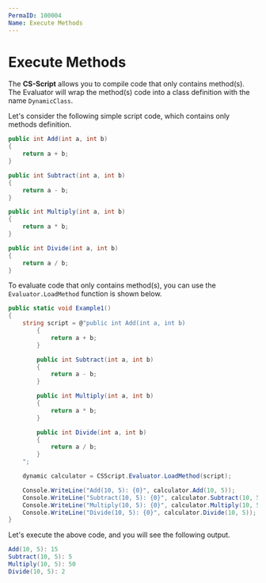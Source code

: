 ```yaml
---
PermaID: 100004
Name: Execute Methods
---
```


# Execute Methods

The **CS-Script** allows you to compile code that only contains method(s). The Evaluator will wrap the method(s) code into a class definition with the name `DynamicClass`.

Let's consider the following simple script code, which contains only methods definition.

```csharp
public int Add(int a, int b)
{
    return a + b;
}

public int Subtract(int a, int b)
{
    return a - b;
}

public int Multiply(int a, int b)
{
    return a * b;
}

public int Divide(int a, int b)
{
    return a / b;
}
```

To evaluate code that only contains method(s), you can use the `Evaluator.LoadMethod` function is shown below.

```csharp
public static void Example1()
{
    string script = @"public int Add(int a, int b)
        {
            return a + b;
        }

        public int Subtract(int a, int b)
        {
            return a - b;
        }

        public int Multiply(int a, int b)
        {
            return a * b;
        }

        public int Divide(int a, int b)
        {
            return a / b;
        }
    ";

    dynamic calculator = CSScript.Evaluator.LoadMethod(script);

    Console.WriteLine("Add(10, 5): {0}", calculator.Add(10, 5));
    Console.WriteLine("Subtract(10, 5): {0}", calculator.Subtract(10, 5));
    Console.WriteLine("Multiply(10, 5): {0}", calculator.Multiply(10, 5));
    Console.WriteLine("Divide(10, 5): {0}", calculator.Divide(10, 5));
}
```

Let's execute the above code, and you will see the following output.

```csharp
Add(10, 5): 15
Subtract(10, 5): 5
Multiply(10, 5): 50
Divide(10, 5): 2
```
